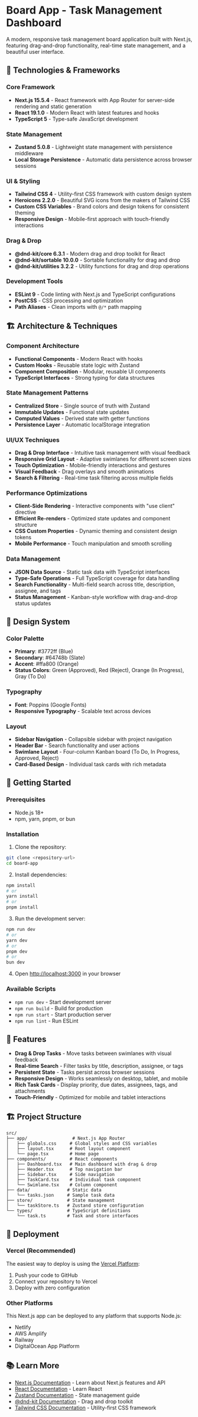 # Board App - Task Management Dashboard

A modern, responsive task management board application built with Next.js, featuring drag-and-drop functionality, real-time state management, and a beautiful user interface.

## 🚀 Technologies & Frameworks

### Core Framework
- **Next.js 15.5.4** - React framework with App Router for server-side rendering and static generation
- **React 19.1.0** - Modern React with latest features and hooks
- **TypeScript 5** - Type-safe JavaScript development

### State Management
- **Zustand 5.0.8** - Lightweight state management with persistence middleware
- **Local Storage Persistence** - Automatic data persistence across browser sessions

### UI & Styling
- **Tailwind CSS 4** - Utility-first CSS framework with custom design system
- **Heroicons 2.2.0** - Beautiful SVG icons from the makers of Tailwind CSS
- **Custom CSS Variables** - Brand colors and design tokens for consistent theming
- **Responsive Design** - Mobile-first approach with touch-friendly interactions

### Drag & Drop
- **@dnd-kit/core 6.3.1** - Modern drag and drop toolkit for React
- **@dnd-kit/sortable 10.0.0** - Sortable functionality for drag and drop
- **@dnd-kit/utilities 3.2.2** - Utility functions for drag and drop operations

### Development Tools
- **ESLint 9** - Code linting with Next.js and TypeScript configurations
- **PostCSS** - CSS processing and optimization
- **Path Aliases** - Clean imports with `@/*` path mapping

## 🏗️ Architecture & Techniques

### Component Architecture
- **Functional Components** - Modern React with hooks
- **Custom Hooks** - Reusable state logic with Zustand
- **Component Composition** - Modular, reusable UI components
- **TypeScript Interfaces** - Strong typing for data structures

### State Management Patterns
- **Centralized Store** - Single source of truth with Zustand
- **Immutable Updates** - Functional state updates
- **Computed Values** - Derived state with getter functions
- **Persistence Layer** - Automatic localStorage integration

### UI/UX Techniques
- **Drag & Drop Interface** - Intuitive task management with visual feedback
- **Responsive Grid Layout** - Adaptive swimlanes for different screen sizes
- **Touch Optimization** - Mobile-friendly interactions and gestures
- **Visual Feedback** - Drag overlays and smooth animations
- **Search & Filtering** - Real-time task filtering across multiple fields

### Performance Optimizations
- **Client-Side Rendering** - Interactive components with "use client" directive
- **Efficient Re-renders** - Optimized state updates and component structure
- **CSS Custom Properties** - Dynamic theming and consistent design tokens
- **Mobile Performance** - Touch manipulation and smooth scrolling

### Data Management
- **JSON Data Source** - Static task data with TypeScript interfaces
- **Type-Safe Operations** - Full TypeScript coverage for data handling
- **Search Functionality** - Multi-field search across title, description, assignee, and tags
- **Status Management** - Kanban-style workflow with drag-and-drop status updates

## 🎨 Design System

### Color Palette
- **Primary**: #3772ff (Blue)
- **Secondary**: #64748b (Slate)
- **Accent**: #ffa800 (Orange)
- **Status Colors**: Green (Approved), Red (Reject), Orange (In Progress), Gray (To Do)

### Typography
- **Font**: Poppins (Google Fonts)
- **Responsive Typography** - Scalable text across devices

### Layout
- **Sidebar Navigation** - Collapsible sidebar with project navigation
- **Header Bar** - Search functionality and user actions
- **Swimlane Layout** - Four-column Kanban board (To Do, In Progress, Approved, Reject)
- **Card-Based Design** - Individual task cards with rich metadata

## 🚀 Getting Started

### Prerequisites
- Node.js 18+ 
- npm, yarn, pnpm, or bun

### Installation

1. Clone the repository:
```bash
git clone <repository-url>
cd board-app
```

2. Install dependencies:
```bash
npm install
# or
yarn install
# or
pnpm install
```

3. Run the development server:
```bash
npm run dev
# or
yarn dev
# or
pnpm dev
# or
bun dev
```

4. Open [http://localhost:3000](http://localhost:3000) in your browser

### Available Scripts

- `npm run dev` - Start development server
- `npm run build` - Build for production
- `npm run start` - Start production server
- `npm run lint` - Run ESLint

## 📱 Features

- **Drag & Drop Tasks** - Move tasks between swimlanes with visual feedback
- **Real-time Search** - Filter tasks by title, description, assignee, or tags
- **Persistent State** - Tasks persist across browser sessions
- **Responsive Design** - Works seamlessly on desktop, tablet, and mobile
- **Rich Task Cards** - Display priority, due dates, assignees, tags, and attachments
- **Touch-Friendly** - Optimized for mobile and tablet interactions

## 🏗️ Project Structure

```
src/
├── app/                 # Next.js App Router
│   ├── globals.css     # Global styles and CSS variables
│   ├── layout.tsx      # Root layout component
│   └── page.tsx        # Home page
├── components/         # React components
│   ├── Dashboard.tsx   # Main dashboard with drag & drop
│   ├── Header.tsx      # Top navigation bar
│   ├── Sidebar.tsx     # Side navigation
│   ├── TaskCard.tsx    # Individual task component
│   └── Swimlane.tsx    # Column component
├── data/              # Static data
│   └── tasks.json     # Sample task data
├── store/             # State management
│   └── taskStore.ts   # Zustand store configuration
└── types/             # TypeScript definitions
    └── task.ts        # Task and store interfaces
```

## 🚀 Deployment

### Vercel (Recommended)
The easiest way to deploy is using the [Vercel Platform](https://vercel.com/new?utm_medium=default-template&filter=next.js&utm_source=create-next-app&utm_campaign=create-next-app-readme):

1. Push your code to GitHub
2. Connect your repository to Vercel
3. Deploy with zero configuration

### Other Platforms
This Next.js app can be deployed to any platform that supports Node.js:
- Netlify
- AWS Amplify
- Railway
- DigitalOcean App Platform

## 📚 Learn More

- [Next.js Documentation](https://nextjs.org/docs) - Learn about Next.js features and API
- [React Documentation](https://react.dev) - Learn React
- [Zustand Documentation](https://github.com/pmndrs/zustand) - State management guide
- [@dnd-kit Documentation](https://dndkit.com) - Drag and drop toolkit
- [Tailwind CSS Documentation](https://tailwindcss.com/docs) - Utility-first CSS framework
